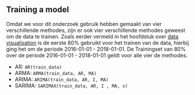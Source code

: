 ## Training a model

Omdat we voor dit onderzoek gebruik hebben gemaakt van vier verschillende methodes, zijn er ook vier verschillende methodes geweest om de data te trainen.
Zoals eerder vermeld in het hoofdstuk over [data visualisation]() is de eerste 80% gebruikt voor het trainen van de data, hierbij ging het om de periode 2016-01-01 - 2018-01-01.
De Trainingset van 80% over de periode 2016-01-01 - 2018-01-01 geldt voor alle vier de methodes. 


* AR: `AR(train_data)`
* ARMA: `ARMA(train_data, AR, MA)`
* ARIMA: `ARIMA(train_data, AR, I, MA)`
* SARIMA: `SARIMAX(train_data, AR, I , MA, s)`

